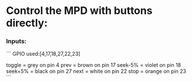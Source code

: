 # Control the MPD with buttons directly:


### Inputs:
´´´
GPIO used:[4,17,18,27,22,23]

toggle  = grey    on pin 4
prev    = brown   on pin 17
seek-5% = violet  on pin 18
seek+5% = black   on pin 27
next    = white   on pin 22
stop    = orange  on pin 23
´´´
